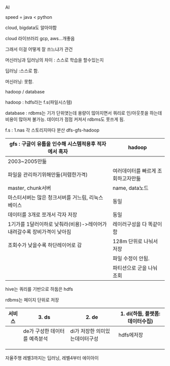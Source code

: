 AI

speed = java < python

cloud, bigdata도 알아야함

cloud 라이브러리 gcp, aws...개좋음

그래서 이걸 어떻게 잘 쓰느냐가 관건

머신러닝과 딥러닝의 차이 : 스스로 학습을 할수있는지

딥러닝 :스스로 함.

머신러닝: 못함.



hadoop / database



hadoop : hdfs라는 f.s(파일시스템)

database : rdbms는 기가 단위엿는데 용량이 많아지면서 쿼리로 인/아웃풋을 하는데 비용이 많아져 불가능.  데이터가 점점 커져서 rdbms도 못쓰게 됨.

f.s : 1.nas 각 스토리지마다 분산 dfs-gfs-hadoop

| gfs : 구글이 유툽을 인수해 시스템적용후 적자에서 흑자        | hadoop                             |
| ------------------------------------------------------------ | ---------------------------------- |
| 2003~2005만듦                                                |                                    |
| 파일을 관리하기위해만듦(저렴한가격)                          | 여러데이터를 빠르게 조회하고자만듦 |
| master, chunk서버                                            | name, data노드                     |
| 마스터서버는 많은 청크서버를 거느림, 리눅스베이스            | 동일                               |
| 데이터를 3개로 쪼개서 각자 저장                              | 동일                               |
| 1기가를 1달러이하로 낮춰라(비용)->레이어가 내려갈수록 장비가격이 낮아짐 | 레이러구성을 다 똑같이함           |
| 조회수가 낮을수록 하단레이어로 감                            | 128m 단위로 나눠서 저장            |
|                                                              | 파일 수정이 안됨.                  |
|                                                              | 파티션으로 군을 나눠 조회          |

hive는 쿼리를 기반으로  하둡은 hdfs

rdbms는 페이지 단위로 저장

| 서비스 | 3. ds                         | 2. de                          | 1. di(하둡, 플랫폼:데이터수집) |
| ------ | ----------------------------- | ------------------------------ | ------------------------------ |
|        | de가 구성한 데이터를 예측분석 | di가 저장한 의미있는데이터구성 | hdfs에저장                     |
|        |                               |                                |                                |
|        |                               |                                |                                |
|        |                               |                                |                                |

자율주행 레벨3까지는 딥러닝, 레벨4부터 에이아이